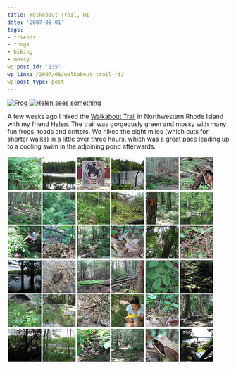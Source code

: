 ```yaml
---
title: Walkabout Trail, RI
date: '2007-08-01'
tags:
- friends
- frogs
- hiking
- mossy
wp:post_id: '135'
wp_link: /2007/08/walkabout-trail-ri/
wp:post_type: post
---
```


[ ![Frog](http://farm2.static.flickr.com/1327/819325062_64e6660ffa_m.jpg) ](http://www.flickr.com/photos/bensheldon/819325062/ "Photo Sharing") [ ![Helen sees something](http://farm2.static.flickr.com/1054/818413293_f3c656f1ce_m.jpg) ](http://www.flickr.com/photos/bensheldon/818413293/ "Photo Sharing")

A few weeks ago I hiked the [Walkabout Trail](http://www.google.com/maps?q=Providence,+RI,+USA&ie=UTF8&ll=41.92353,-71.75776&spn=0.00372,0.009388&t=h&z=17&om=1) in Northwestern Rhode Island with my friend [Helen](http://flickr.com/photos/helenday/). The trail was gorgeously green and mossy with many fun frogs, toads and critters. We hiked the eight miles (which cuts for shorter walks) in a little over three hours, which was a great pace leading up to a cooling swim in the adjoining pond afterwards.

[ ![](2007-08-01-Walkabout-Trail-RI/walkabout-trail.png) ](http://flickr.com/photos/bensheldon/sets/72157600835146342/)
